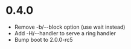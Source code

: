 # 0.4.0

- Remove -b/--block option (use wait instead)
- Add -H/--handler to serve a ring handler
- Bump boot to 2.0.0-rc5
